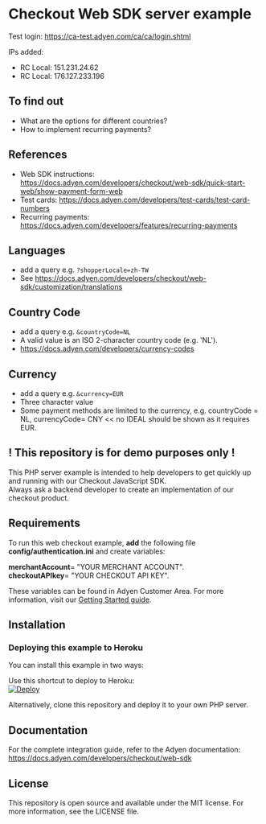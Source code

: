 # Checkout Web SDK server example

Test login: https://ca-test.adyen.com/ca/ca/login.shtml

IPs added:
- RC Local: 151.231.24.62
- RC Local: 176.127.233.196


## To find out
- What are the options for different countries?
- How to implement recurring payments?

## References
* Web SDK instructions: https://docs.adyen.com/developers/checkout/web-sdk/quick-start-web/show-payment-form-web
* Test cards: https://docs.adyen.com/developers/test-cards/test-card-numbers
* Recurring payments: https://docs.adyen.com/developers/features/recurring-payments

## Languages
* add a query e.g. `?shopperLocale=zh-TW`
* See https://docs.adyen.com/developers/checkout/web-sdk/customization/translations

## Country Code
* add a query e.g. `&countryCode=NL`
* A valid value is an ISO 2-character country code (e.g. 'NL').
* https://docs.adyen.com/developers/currency-codes

## Currency
* add a query e.g. `&currency=EUR`
* Three character value
* Some payment methods are limited to the currency, e.g. countryCode = NL, currencyCode= CNY << no IDEAL should be shown as it requires EUR.


## ! This repository is for demo purposes only !
This PHP server example is intended to help developers to get quickly up and running with our Checkout JavaScript SDK.<br/>
Always ask a backend developer to create an implementation of our checkout product.

## Requirements
To run this web checkout example, <b>add</b>  the following file <b>config/authentication.ini</b> and create variables:<br/>

<b>merchantAccount</b>= "YOUR MERCHANT ACCOUNT".<br/>
<b>checkoutAPIkey</b>= "YOUR CHECKOUT API KEY".<br/>

These variables can be found in Adyen Customer Area. For more information, visit our <a href="https://docs.adyen.com/developers/get-started-with-adyen/create-a-test-account">Getting Started guide</a>.<br/>

## Installation

### Deploying this example to Heroku

You can install this example in two ways:

Use this shortcut to deploy to Heroku:<br/>
[![Deploy](https://www.herokucdn.com/deploy/button.svg)](https://heroku.com/deploy?template=https://github.com/Adyen/adyen-web-sdk-sample-code)

Alternatively, clone this repository and deploy it to your own PHP server.

## Documentation

For the complete integration guide, refer to the Adyen documentation:
<a href="Checkout Web SDK">https://docs.adyen.com/developers/checkout/web-sdk</a>

## License

This repository is open source and available under the MIT license. For more information, see the LICENSE file.
